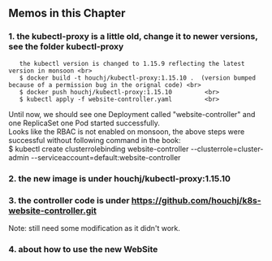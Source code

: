 ##  Memos in this Chapter

### 1. the kubectl-proxy is a little old, change it to newer versions, see the folder kubectl-proxy
       the kubectl version is changed to 1.15.9 reflecting the latest version in monsoon <br>
       $ docker build -t houchj/kubectl-proxy:1.15.10 .  (version bumped because of a permission bug in the orignal code) <br>
       $ docker push houchj/kubectl-proxy:1.15.10         <br>
       $ kubectl apply -f website-controller.yaml         <br>
  Until now, we should see one Deployment called "website-controller" and one ReplicaSet one Pod started successfully. <br>
  Looks like the RBAC is not enabled on monsoon, the above steps were successful without following command in the book: <br>
       $ kubectl create clusterrolebinding website-controller --clusterrole=cluster-admin --serviceaccount=default:website-controller

### 2. the new image is under houchj/kubectl-proxy:1.15.10

### 3. the controller code is under https://github.com/houchj/k8s-website-controller.git
  Note: still need some modification as it didn't work.
### 4. about how to use the new WebSite





